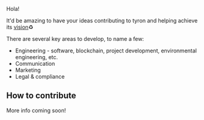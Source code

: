 Hola!

It'd be amazing to have your ideas contributing to tyron and helping achieve its [vision](https://www.tyron.network/#vision):recycle:

There are several key areas to develop, to name a few: 
- Engineering - software, blockchain, project development, environmental engineering, etc. 
- Communication 
- Marketing 
- Legal & compliance

## How to contribute
More info coming soon!
